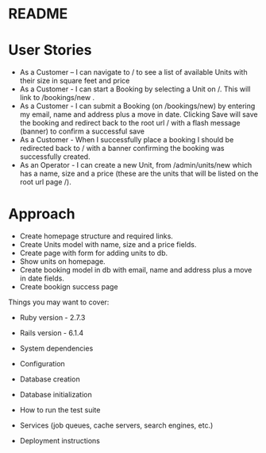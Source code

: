 # README

# User Stories

- As a Customer – I can navigate to / to see a list of available Units with their size in square feet and price
- As a Customer - I can start a Booking by selecting a Unit on /. This will link to /bookings/new .
- As a Customer - I can submit a Booking (on /bookings/new) by entering my email, name and address plus a move in date. Clicking Save will save the booking and redirect back to the root url / with a flash message (banner) to confirm a successful save
- As a Customer - When I successfully place a booking I should be redirected back to / with a banner confirming the booking was successfully created.
- As an Operator - I can create a new Unit, from /admin/units/new which has a name, size and a price (these are the units that will be listed on the root url page /).

# Approach

- Create homepage structure and required links.
- Create Units model with name, size and a price fields.
- Create page with form for adding units to db.
- Show units on homepage.
- Create booking model in db with email, name and address plus a move in date fields.
- Create bookign success page

Things you may want to cover:

- Ruby version - 2.7.3

- Rails version - 6.1.4

- System dependencies

- Configuration

- Database creation

- Database initialization

- How to run the test suite

- Services (job queues, cache servers, search engines, etc.)

- Deployment instructions
